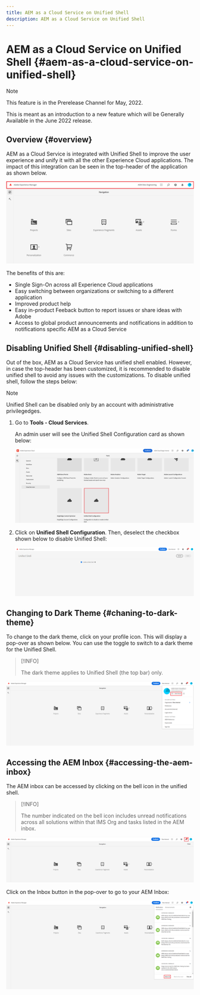 ```yaml
---
title: AEM as a Cloud Service on Unified Shell
description: AEM as a Cloud Service on Unified Shell
---
```


# AEM as a Cloud Service on Unified Shell {#aem-as-a-cloud-service-on-unified-shell}

>[!NOTE]
>This feature is in the Prerelease Channel for May, 2022. 
>
>This is meant as an introduction to a new feature which will be Generally Available in the June 2022 release. 

## Overview {#overview}

AEM as a Cloud Service is integrated with Unified Shell to improve the user experience and unify it with all the other Experience Cloud applications. The impact of this integration can be seen in the top-header of the application as shown below.

![image](/help/overview/assets/unifiedshell1.png)

The benefits of this are:

* Single Sign-On across all Experience Cloud applications
* Easy switching between organizations or switching to a different application
* Improved product help
* Easy in-product Feeback button to report issues or share ideas with Adobe
* Access to global product announcements and notifications in addition to notifications specific AEM as a Cloud Service

## Disabling Unified Shell {#disabling-unified-shell}

Out of the box, AEM as a Cloud Service has unified shell enabled. However, in case the top-header has been customized, it is recommended to disable unified shell to avoid any issues with the customizations. To disable unified shell, follow the steps below:

>[!NOTE]
>Unified Shell can be disabled only by an account with administrative privilegedges.

1. Go to **Tools - Cloud Services**. 

   An admin user will see the Unified Shell Configuration card as shown below:

   ![image](/help/overview/assets/unifiedshell2.png)

1. Click on **Unified Shell Configuration**. Then, deselect the checkbox shown below to disable Unified Shell:

   ![image](/help/overview/assets/unifiedshell3.png)

## Changing to Dark Theme {#chaning-to-dark-theme}

To change to the dark theme, click on your profile icon. This will display a pop-over as shown below. You can use the toggle to switch to a dark theme for the Unified Shell.

>[!INFO]
>
>The dark theme applies to Unified Shell (the top bar) only.

![image](/help/overview/assets/unifiedshell4.png)

## Accessing the AEM Inbox {#accessing-the-aem-inbox}

The AEM inbox can be accessed by clicking on the bell icon in the unified shell. 

>[!INFO]
>
> The number indicated on the bell icon includes unread notifications across all solutions within that IMS Org and tasks listed in the AEM inbox.

![image](/help/overview/assets/unifiedshell5.png)

Click on the Inbox button in the pop-over to go to your AEM Inbox:

![image](/help/overview/assets/unifiedshell6.png)

